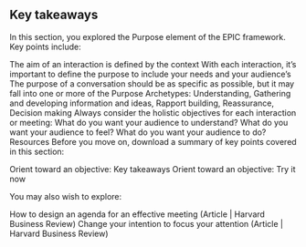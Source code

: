 ## Key takeaways

In this section, you explored the Purpose element of the EPIC framework. Key points include:

The aim of an interaction is defined by the context
With each interaction, it’s important to define the purpose to include your needs and your audience’s
The purpose of a conversation should be as specific as possible, but it may fall into one or more of the Purpose Archetypes: Understanding, Gathering and developing information and ideas, Rapport building, Reassurance, Decision making
Always consider the holistic objectives for each interaction or meeting: What do you want your audience to understand? What do you want your audience to feel? What do you want your audience to do?
Resources
Before you move on, download a summary of key points covered in this section:

Orient toward an objective: Key takeaways
Orient toward an objective: Try it now

You may also wish to explore:

How to design an agenda for an effective meeting (Article | Harvard Business Review)
Change your intention to focus your attention (Article | Harvard Business Review)

